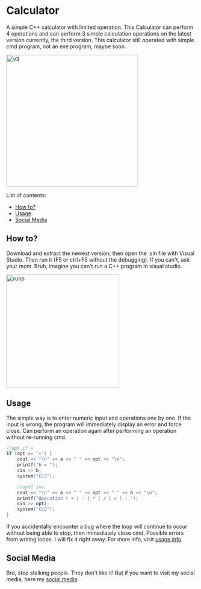 # Calculator

A simple C++ calculator with limited operation. This Calculator can perform 4 operations and can perform 3 simple calculation operations on the latest version currently, the third version. This calculator still operated with simple cmd program, not an exe program, maybe soon.

<img width="350" alt="v3" src="https://user-images.githubusercontent.com/82499518/145354126-42c444fa-0711-4d40-9c96-1d82bb744201.png">

List of contents:
- [How to?](#how-to)
- [Usage](#usage)
- [Social Media](#social-media)

## How to?

Download and extract the newest version, then open the .sln file with Visual Studio. Then run it (F5 or ctrl+F5 without the debugging). If you can't, ask your mom. Bruh, imagine you can't run a C++ program in visual studio.

<img width="300" alt="runp" src="https://user-images.githubusercontent.com/82499518/145353909-636fc13e-e147-4f23-a3e7-aef352fa4c69.png">

##  Usage

The simple way is to enter numeric input and operations one by one. If the input is wrong, the program will immediately display an error and force close. Can perform an operation again after performing an operation without re-running cmd.

```cpp
//opt if +
if (opt == '+') {
	cout << "\n" << a << " " << opt << "\n";
	printf("b = ");
	cin >> b;
	system("CLS");

	//opt2 inv
	cout << "\n" << a << " " << opt << " " << b << "\n";
	printf("Operation ( + | - | * | / | = ) : ");
	cin >> opt2;
	system("CLS");
}
```

If you accidentally encounter a bug where the loop will continue to occur without being able to stop, then immediately close cmd. Possible errors from writing loops. I will fix it right away. For more info, visit [usage info](USAGE-INFO.md)

## Social Media

Bro, stop stalking people. They don't like it! But if you want to visit my social media, here my [social media](https://www.youtube.com/watch?v=z4JJ270xx98).
